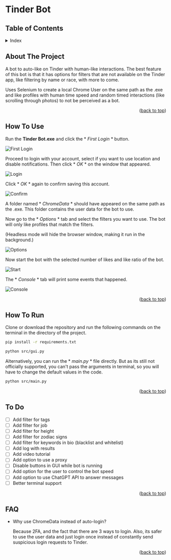 # Tinder Bot
<a id="readme-top"></a>

<!-- TABLE OF CONTENTS -->
## Table of Contents

<details>
  <summary>Index</summary>
    <ol>
        <li>
        <a href="#about-the-project">About The Project</a>
        </li>      
        <li>
        <a href="#how-to-use">How To Use</a>
        </li>
        <li>
        <a href="#how-to-run">How To Run</a>
        </li>
        <li>
        <a href="#to-do">To Do</a>
        </li>
    </ol>
</details>

<!-- ABOUT THE PROJECT -->
<a id="about-the-project"></a>
## About The Project

A bot to auto-like on Tinder with human-like interactions. The best feature of this bot is that it has options for filters that are not available on the Tinder app, like filtering by name or race, with more to come.

Uses Selenium to create a local Chrome User on the same path as the .exe and like profiles with human time speed and random timed interactions (like scrolling through photos) to not be perceived as a bot.

<p style="text-align: right;">(<a href="#readme-top">back to top</a>)</p>

<!-- HOW TO USE -->
<a id="how-to-use"></a>
## How To Use

Run the **Tinder Bot.exe** and click the * *First Login* * button.

![First Login](https://i.imgur.com/gKXMZMC.png)

Proceed to login with your account, select if you want to use location and disable notifications. Then click * *OK* * on the window that appeared.

![Login](https://imgur.com/OxI2IVC.png)

Click * *OK* * again to confirm saving this account. 

![Confirm](https://imgur.com/Q636T03.png)

A folder named * *ChromeData* * should have appeared on the same path as the .exe. This folder contains the user data for the bot to use.

Now go to the * *Options* * tab and select the filters you want to use. 
The bot will only like profiles that match the filters.

(Headless mode will hide the browser window, making it run in the background.)

![Options](https://i.imgur.com/79V8ZDz.png)

Now start the bot with the selected number of likes and like ratio of the bot.

![Start](https://i.imgur.com/3hKNSG3.png)

The * *Console* * tab will print some events that happened.

![Console](https://i.imgur.com/foWXQbp.png)

<p style="text-align: right;">(<a href="#readme-top">back to top</a>)</p>

<!-- HOW TO RUN FROM SOURCE -->
<a id="how-to-run"></a>
## How To Run

Clone or download the repository and run the following commands on the terminal in the directory of the project.

```bash 
pip install -r requirements.txt
```

```bash
python src/gui.py
```

Alternatively, you can run the * *main.py* * file directly. But as its still not officially supported, you can't pass the arguments in terminal, so you will have to change the default values in the code.

```bash
python src/main.py
```

<p style="text-align: right;">(<a href="#readme-top">back to top</a>)</p>

<!-- To Do -->
<a id="to-do"></a>
## To Do

- [ ] Add filter for tags
- [ ] Add filter for job
- [ ] Add filter for height
- [ ] Add filter for zodiac signs
- [ ] Add filter for keywords in bio (blacklist and whitelist)
- [ ] Add log with results
- [ ] Add video tutorial
- [ ] Add option to use a proxy
- [ ] Disable buttons in GUI while bot is running
- [ ] Add option for the user to control the bot speed
- [ ] Add option to use ChatGPT API to answer messages
- [ ] Better terminal support

<p style="text-align: right;">(<a href="#readme-top">back to top</a>)</p>

<!-- FAQ -->
<a id="faq"></a>
## FAQ

- Why use ChromeData instead of auto-login?

    Because 2FA, and the fact that there are 3 ways to login. Also, its safer to use the user data and just login once instead of constantly send suspicious login requests to Tinder.


<p style="text-align: right;">(<a href="#readme-top">back to top</a>)</p>
